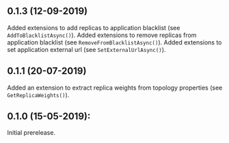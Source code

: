 ## 0.1.3 (12-09-2019)

Added extensions to add replicas to application blacklist (see `AddToBlacklistAsync()`).
Added extensions to remove replicas from application blacklist (see `RemoveFromBlacklistAsync()`).
Added extensions to set application external url (see `SetExternalUrlAsync()`).

## 0.1.1 (20-07-2019)

Added an extension to extract replica weights from topology properties (see `GetReplicaWeights()`).

## 0.1.0 (15-05-2019): 

Initial prerelease.